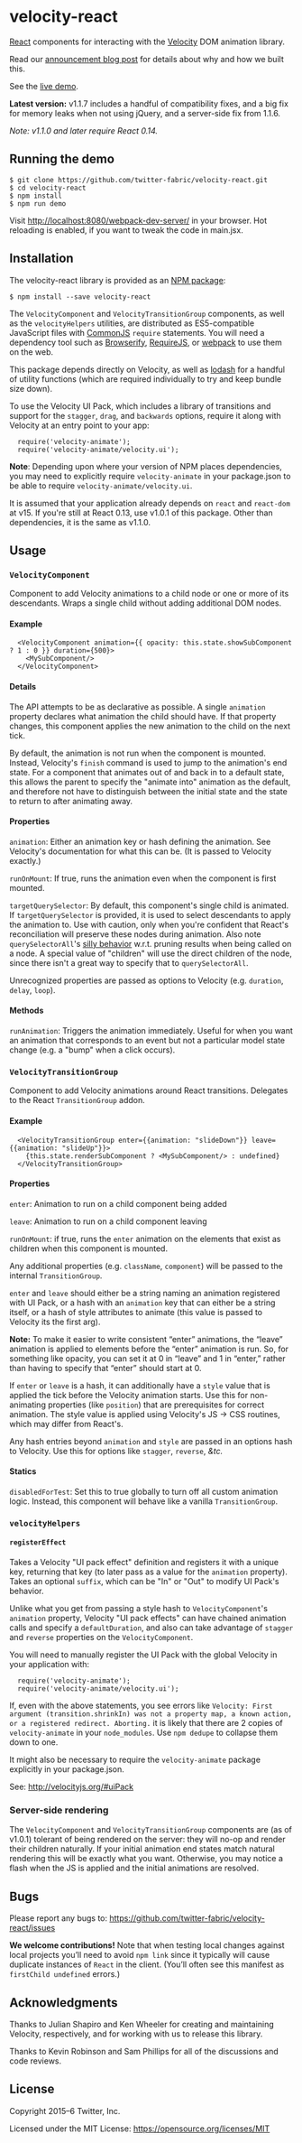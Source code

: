 # velocity-react

[React](http://facebook.github.io/react/) components for interacting with the
[Velocity](http://velocityjs.org/) DOM animation library.

Read our [announcement blog post](https://fabric.io/blog/introducing-the-velocityreact-library) for
details about why and how we built this.

See the [live demo](http://twitter-fabric.github.io/velocity-react/).

**Latest version:** v1.1.7 includes a handful of compatibility fixes, and a big fix for memory leaks
when not using jQuery, and a server-side fix from 1.1.6.

*Note: v1.1.0 and later require React 0.14.*

## Running the demo

```
$ git clone https://github.com/twitter-fabric/velocity-react.git
$ cd velocity-react
$ npm install
$ npm run demo
```

Visit <http://localhost:8080/webpack-dev-server/> in your browser. Hot reloading is enabled, if you
want to tweak the code in main.jsx.

## Installation

The velocity-react library is provided as an [NPM package](https://www.npmjs.com/package/velocity-react):

```
$ npm install --save velocity-react
```

The `VelocityComponent` and `VelocityTransitionGroup` components, as well as the `velocityHelpers`
utilities, are distributed as ES5-compatible JavaScript files with [CommonJS](http://www.commonjs.org/)
`require` statements. You will need a dependency tool such as [Browserify](http://browserify.org/),
[RequireJS](http://requirejs.org/), or [webpack](https://webpack.github.io/) to use them on the web.

This package depends directly on Velocity, as well as [lodash](https://lodash.com/) for a handful
of utility functions (which are required individually to try and keep bundle size down).

To use the Velocity UI Pack, which includes a library of transitions and support for the `stagger`,
`drag`, and `backwards` options, require it along with Velocity at an entry point to your app:
```JS
  require('velocity-animate');
  require('velocity-animate/velocity.ui');
```

**Note**: Depending upon where your version of NPM places dependencies, you may need to explicitly
require `velocity-animate` in your package.json to be able to require `velocity-animate/velocity.ui`.

It is assumed that your application already depends on `react` and `react-dom` at v15. If you're
still at React 0.13, use v1.0.1 of this package. Other than dependencies, it is the same as v1.1.0.

## Usage

### `VelocityComponent`

Component to add Velocity animations to a child node or one or more of its descendants. Wraps a single
child without adding additional DOM nodes.

#### Example
```JSX
  <VelocityComponent animation={{ opacity: this.state.showSubComponent ? 1 : 0 }} duration={500}>
    <MySubComponent/>
  </VelocityComponent>
```

#### Details

The API attempts to be as declarative as possible. A single `animation` property declares what
animation the child should have. If that property changes, this component applies the new animation
to the child on the next tick.

By default, the animation is not run when the component is mounted. Instead, Velocity's `finish`
command is used to jump to the animation's end state. For a component that animates out of and
back in to a default state, this allows the parent to specify the "animate into" animation as
the default, and therefore not have to distinguish between the initial state and the state to
return to after animating away.

#### Properties

`animation`: Either an animation key or hash defining the animation. See Velocity's documentation
  for what this can be. (It is passed to Velocity exactly.)

`runOnMount`: If true, runs the animation even when the component is first mounted.

`targetQuerySelector`: By default, this component's single child is animated. If `targetQuerySelector`
  is provided, it is used to select descendants to apply the animation to. Use with caution, only
  when you're confident that React's reconciliation will preserve these nodes during animation.
  Also note `querySelectorAll`'s [silly behavior](http://ejohn.org/blog/thoughts-on-queryselectorall/) w.r.t. pruning results when being called on a node.
  A special value of "children" will use the direct children of the node, since there isn't a
  great way to specify that to `querySelectorAll`.

Unrecognized properties are passed as options to Velocity (e.g. `duration`, `delay`, `loop`).

#### Methods

`runAnimation`: Triggers the animation immediately. Useful for when you want an animation that
  corresponds to an event but not a particular model state change (e.g. a "bump" when a click
  occurs).


### `VelocityTransitionGroup`

Component to add Velocity animations around React transitions. Delegates to the React `TransitionGroup`
addon.

#### Example
```JSX
  <VelocityTransitionGroup enter={{animation: "slideDown"}} leave={{animation: "slideUp"}}>
    {this.state.renderSubComponent ? <MySubComponent/> : undefined}
  </VelocityTransitionGroup>
```

#### Properties
`enter`: Animation to run on a child component being added

`leave`: Animation to run on a child component leaving

`runOnMount`: if true, runs the `enter` animation on the elements that exist as children when this
  component is mounted.

Any additional properties (e.g. `className`, `component`) will be passed to the internal
`TransitionGroup`.

`enter` and `leave` should either be a string naming an animation registered with UI Pack, or a hash
with an `animation` key that can either be a string itself, or a hash of style attributes to animate
(this value is passed to Velocity its the first arg).

**Note:** To make it easier to write consistent “enter” animations, the “leave” animation is applied
to elements before the “enter” animation is run. So, for something like opacity, you can set it at
0 in “leave” and 1 in “enter,” rather than having to specify that “enter” should start at 0.

If `enter` or `leave` is a hash, it can additionally have a `style` value that is applied the tick
before the Velocity animation starts. Use this for non-animating properties (like `position`) that
are prerequisites for correct animation. The style value is applied using Velocity's JS -> CSS
routines, which may differ from React's.

Any hash entries beyond `animation` and `style` are passed in an options hash to Velocity. Use this
for options like `stagger`, `reverse`, *&tc.*

#### Statics

`disabledForTest`: Set this to true globally to turn off all custom animation logic. Instead, this
  component will behave like a vanilla `TransitionGroup`.

### `velocityHelpers`

#### `registerEffect`

Takes a Velocity "UI pack effect" definition and registers it with a unique key, returning that
key (to later pass as a value for the `animation` property). Takes an optional `suffix`, which can
be "In" or "Out" to modify UI Pack's behavior.

Unlike what you get from passing a style hash to `VelocityComponent`'s `animation` property,
Velocity "UI pack effects" can have chained animation calls and specify a `defaultDuration`, and
also can take advantage of `stagger` and `reverse` properties on the `VelocityComponent`.

You will need to manually register the UI Pack with the global Velocity in your application with:
```JS
  require('velocity-animate');
  require('velocity-animate/velocity.ui');
```

If, even with the above statements, you see errors like `Velocity: First argument
(transition.shrinkIn) was not a property map, a known action, or a registered redirect. Aborting.`
it is likely that there are 2 copies of `velocity-animate` in your `node_modules`. Use `npm dedupe`
to collapse them down to one.

It might also be necessary to require the `velocity-animate` package explicitly in your package.json.

See: http://velocityjs.org/#uiPack

### Server-side rendering

The `VelocityComponent` and `VelocityTransitionGroup` components are (as of v1.0.1)
tolerant of being rendered on the server: they will no-op and render their children
naturally. If your initial animation end states match
natural rendering this will be exactly what you want. Otherwise, you may notice a
flash when the JS is applied and the initial animations are resolved.

## Bugs
Please report any bugs to: <https://github.com/twitter-fabric/velocity-react/issues>

**We welcome contributions!** Note that when testing local changes against local projects you’ll
need to avoid `npm link` since it typically will cause duplicate instances of `React` in the client.
(You’ll often see this manifest as `firstChild undefined` errors.)

## Acknowledgments
Thanks to Julian Shapiro and Ken Wheeler for creating and maintaining Velocity, respectively,
and for working with us to release this library.

Thanks to Kevin Robinson and Sam Phillips for all of the discussions and code reviews.

## License
Copyright 2015–6 Twitter, Inc.

Licensed under the MIT License: https://opensource.org/licenses/MIT
